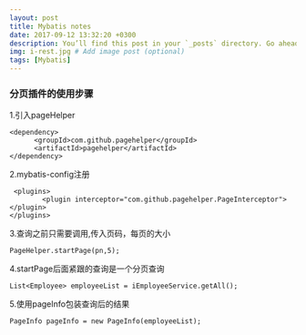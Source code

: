 ```yaml
---
layout: post
title: Mybatis notes
date: 2017-09-12 13:32:20 +0300
description: You’ll find this post in your `_posts` directory. Go ahead and edit it and re-build the site to see your changes. # Add post description (optional)
img: i-rest.jpg # Add image post (optional)
tags: [Mybatis]
---
```


### 分页插件的使用步骤

1.引入pageHelper
```
<dependency>
      <groupId>com.github.pagehelper</groupId>
      <artifactId>pagehelper</artifactId>
</dependency>
```
2.mybatis-config注册
```
 <plugins>
        <plugin interceptor="com.github.pagehelper.PageInterceptor"></plugin>
</plugins>
```
3.查询之前只需要调用,传入页码，每页的大小
```
PageHelper.startPage(pn,5);
```
4.startPage后面紧跟的查询是一个分页查询
```
List<Employee> employeeList = iEmployeeService.getAll();
```
5.使用pageInfo包装查询后的结果
```
PageInfo pageInfo = new PageInfo(employeeList);
```


